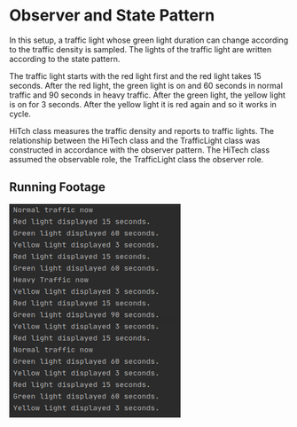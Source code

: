 # Observer and State Pattern
In this setup, a traffic light whose green light duration can change according to the traffic density is sampled. The lights of the traffic light are written according to the state pattern. 

The traffic light starts with the red light first and the red light takes 15 seconds. After the red light, the green light is on and 60 seconds in normal traffic and 90 seconds in heavy traffic. After the green light, the yellow light is on for 3 seconds. After the yellow light it is red again and so it works in cycle.

HiTch class measures the traffic density and reports to traffic lights. The relationship between the HiTech class and the TrafficLight class was constructed in accordance with the observer pattern. The HiTech class assumed the observable role, the TrafficLight class the observer role. 

## Running Footage
![Footage](asset/running-footage.png)